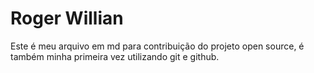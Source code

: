 # Roger Willian

Este é meu arquivo em md para contribuição do projeto open source, é também minha primeira vez utilizando git e github.
